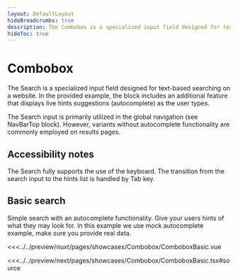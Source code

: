 ```yaml
---
layout: DefaultLayout
hideBreadcrumbs: true
description: The Combobox is a specialized input field designed for text-based searching on a website.
hideToc: true
---
```


# Combobox

The Search is a specialized input field designed for text-based searching on a website. In the provided example, the block includes an additional feature that displays live hints suggestions (autocomplete) as the user types.

The Search input is primarily utilized in the global navigation (see NavBarTop block). However, variants without autocomplete functionality are commonly employed on results pages.

## Accessibility notes

The Search fully supports the use of the keyboard. The transition from the search input to the hints list is handled by Tab key.

## Basic search

Simple search with an autocomplete functionality. Give your users hints of what they may look for. In this example we use mock autocomplete example, make sure you provide real data.

<Showcase showcase-name="Combobox/ComboboxBasic" style="min-height: 350px">

<!-- vue -->
<<<../../preview/nuxt/pages/showcases/Combobox/ComboboxBasic.vue
<!-- end vue -->
<!-- react -->
<<<../../preview/next/pages/showcases/Combobox/ComboboxBasic.tsx#source
<!-- end react -->

</Showcase>
